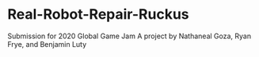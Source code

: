# Real-Robot-Repair-Ruckus
Submission for 2020 Global Game Jam
A project by Nathaneal Goza, Ryan Frye, and Benjamin Luty
